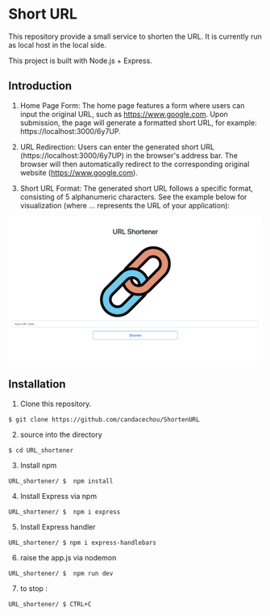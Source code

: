 # Short URL

This repository provide a small service to shorten the URL. It is currently run as local host in the local side.

This project is built with Node.js + Express.

## Introduction
1. Home Page Form: The home page features a form where users can input the original URL, such as https://www.google.com. Upon submission, the page will generate a formatted short URL, for example: https://localhost:3000/6y7UP.

2. URL Redirection: Users can enter the generated short URL (https://localhost:3000/6y7UP) in the browser's address bar. The browser will then automatically redirect to the corresponding original website (https://www.google.com).

3. Short URL Format: The generated short URL follows a specific format, consisting of 5 alphanumeric characters. See the example below for visualization (where ... represents the URL of your application):

![search page](./images/URL_Shortener.png)

## Installation 
1. Clone this repository.

``` 
$ git clone https://github.com/candacechou/ShortenURL
```

2. source into the directory

```
$ cd URL_shortener
```

3. Install npm 

```
URL_shortener/ $  npm install 
```

4. Install Express via npm

```
URL_shortener/ $  npm i express
```
5. Install Express handler
```
URL_shortener/ $ npm i express-handlebars
```
6. raise the app.js via nodemon

```
URL_shortener/ $  npm run dev 
```

7. to stop :

```
URL_shortener/ $ CTRL+C
```